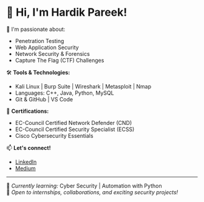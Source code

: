 # 👋 Hi, I'm Hardik Pareek!

🔐 I'm passionate about:
- Penetration Testing
- Web Application Security
- Network Security & Forensics
- Capture The Flag (CTF) Challenges

🛠️ **Tools & Technologies:**
- Kali Linux | Burp Suite | Wireshark | Metasploit | Nmap
- Languages: C++, Java, Python, MySQL
- Git & GitHub | VS Code

📜 **Certifications:**
- EC-Council Certified Network Defender (CND)
- EC-Council Certified Security Specialist (ECSS)
- Cisco Cybersecurity Essentials

📫 **Let's connect!**
- [LinkedIn](https://linkedin.com/in/hardikpareek)
- [Medium](https://medium.com/@hardikpareek25)

---

🌱 *Currently learning:*  Cyber Security | Automation with Python  
🚀 *Open to internships, collaborations, and exciting security projects!*
